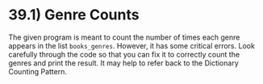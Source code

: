 # 39.1) Genre Counts

The given program is meant to count the number of times each genre appears in
the list `books_genres`. However, it has some critical errors. Look carefully
through the code so that you can fix it to correctly count the genres and print
the result. It may help to refer back to the Dictionary Counting Pattern.

